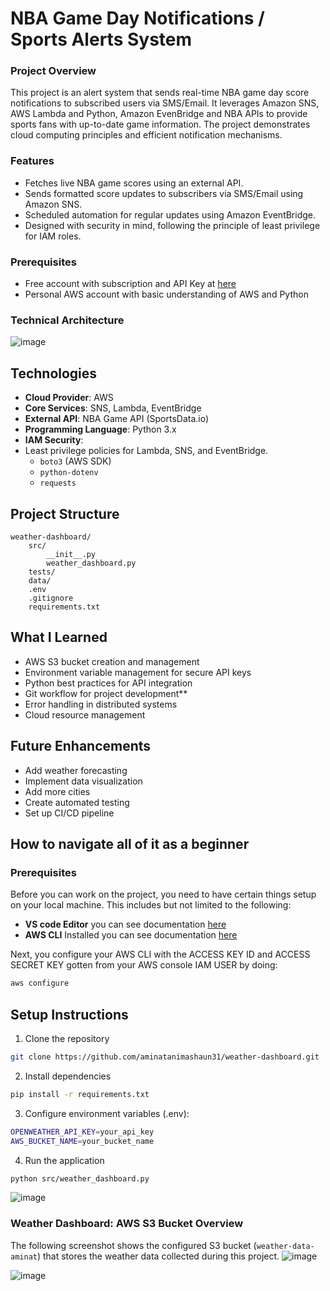 # NBA Game Day Notifications / Sports Alerts System

### Project Overview
This project is an alert system that sends real-time NBA game day score notifications to subscribed users via SMS/Email. It leverages Amazon SNS, AWS Lambda and Python, Amazon EvenBridge and NBA APIs to provide sports fans with up-to-date game information. The project demonstrates cloud computing principles and efficient notification mechanisms.

 ### Features
- Fetches live NBA game scores using an external API.
- Sends formatted score updates to subscribers via SMS/Email using Amazon SNS.
- Scheduled automation for regular updates using Amazon EventBridge.
- Designed with security in mind, following the principle of least privilege for IAM roles.
  
### Prerequisites
- Free account with subscription and API Key at <a href="https://sportsdata.io/">here</a>
- Personal AWS account with basic understanding of AWS and Python

### Technical Architecture
![image](https://github.com/user-attachments/assets/ff6f0e81-c188-4981-9403-c3e0bc777158)

## Technologies
- **Cloud Provider**: AWS
- **Core Services**: SNS, Lambda, EventBridge
- **External API**: NBA Game API (SportsData.io)
- **Programming Language**: Python 3.x
- **IAM Security**:
- Least privilege policies for Lambda, SNS, and EventBridge.
  - `boto3` (AWS SDK)
  - `python-dotenv`
  - `requests`
 
## Project Structure

```plaintext
weather-dashboard/
    src/
        __init__.py
        weather_dashboard.py
    tests/
    data/
    .env
    .gitignore
    requirements.txt

```
## What I Learned

- AWS S3 bucket creation and management
- Environment variable management for secure API keys
- Python best practices for API integration
- Git workflow for project development**
- Error handling in distributed systems
- Cloud resource management
## Future Enhancements
- Add weather forecasting
- Implement data visualization
- Add more cities
- Create automated testing
- Set up CI/CD pipeline
## How to navigate all of it as a beginner
### Prerequisites
Before you can work on the project, you need to have certain things setup on your local machine. This includes but not limited to the following:
- **VS code Editor** you can see documentation <a href="https://code.visualstudio.com/download" target="_blank">here</a>
- **AWS CLI** Installed you can see documentation <a href="https://docs.aws.amazon.com/cli/latest/userguide/getting-started-install.html" target="_blank">here</a>

Next, you configure your AWS CLI with the ACCESS KEY ID and ACCESS SECRET KEY gotten from your AWS console IAM USER by doing:
```bash
aws configure
```
## Setup Instructions
1. Clone the repository
```bash
git clone https://github.com/aminatanimashaun31/weather-dashboard.git
```
2. Install dependencies
```bash
pip install -r requirements.txt
```
3. Configure environment variables (.env):
```bash
OPENWEATHER_API_KEY=your_api_key
AWS_BUCKET_NAME=your_bucket_name
```
4. Run the application
```bash
python src/weather_dashboard.py
```
![image](https://github.com/user-attachments/assets/873b198d-ec2f-4a48-a095-be94d2fd0c68)
### **Weather Dashboard: AWS S3 Bucket Overview**
The following screenshot shows the configured S3 bucket (`weather-data-aminat`) that stores the weather data collected during this project.
![image](https://github.com/user-attachments/assets/b442d41e-3cf0-4e7d-bbd2-9e91b6444877)

![image](https://github.com/user-attachments/assets/0ab83386-1bfd-4d0a-a2d1-1ec0e3f6915a)

